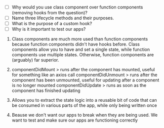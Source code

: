 - [ ] Why would you use class component over function components (removing hooks from the question)?
- [ ] Name three lifecycle methods and their purposes.
- [ ] What is the purpose of a custom hook?
- [ ] Why is it important to test our apps?
 1.    Class components are much more used than function components because function components didn't have hooks before. Class components allow you to have and set a single state, while function components use multiple states. Otherwise, function components are (arguably) far superior.


2.    componentDidMount > runs after the component has mounted, useful for something like an axios call
    componentDidUnmount > runs after the component has been unmounted, useful for updating after a component is no longer mounted
    componentDidUpdate > runs as soon as the component has finished updating


3.    Allows you to extract the state logic into a reusable bit of code that can be consumed in various parts of the app, while only being written once


4.   Beause we don't want our apps to break when they are being used. We want to test and make sure our apps are functioning correctly